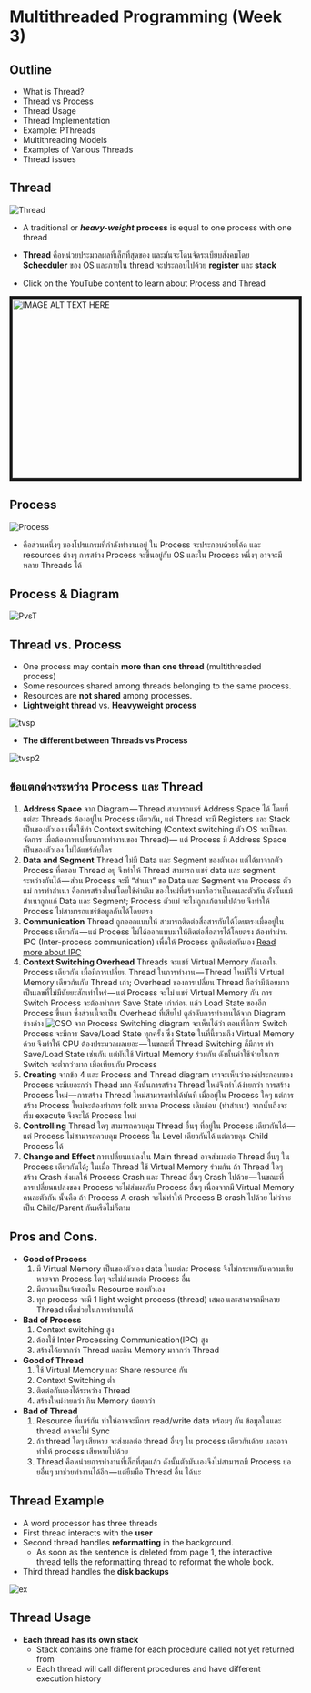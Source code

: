 # Multithreaded Programming (Week 3)

## Outline
   - What is Thread?
   - Thread vs Process
   - Thread Usage
   - Thread Implementation
   - Example: PThreads
   - Multithreading Models
   - Examples of Various Threads
   - Thread issues

## Thread
![Thread](https://www.javamex.com/tutorials/threads/ThreadDiagram.png)
   - A traditional or ***heavy-weight*** **process** is equal to one process with one thread
   - **Thread** คือหน่วยประมวลผลที่เล็กที่สุดของ และมันจะโดนจัดระเบียบสังคมโดย **Schecduler** ของ OS และภายใน thread จะประกอบไปด้วย **register** และ **stack**
   
   - Click on the YouTube content to learn about Process and Thread

  <a href="https://www.youtube.com/embed/O3EyzlZxx3g
" target="_blank"><img src="https://162787-524467-raikfcquaxqncofqfm.stackpathdns.com/wp-content/uploads/youtube-logo1.jpg" 
alt="IMAGE ALT TEXT HERE" width="560" height="315" border="5" /></a>

## Process
![Process](https://i.ytimg.com/vi/bYF1XSJS8Qs/maxresdefault.jpg)   
   - คือส่วนหนึ่งๆ ของโปรแกรมที่กำลังทำงานอยู่ ใน Process จะประกอบด้วยโค้ด และ resources ต่างๆ การสร้าง Process จะขึ้นอยู่กับ OS และใน Process หนึ่งๆ อาจจะมีหลาย Threads ได้

## Process & Diagram
![PvsT](https://cdn-images-1.medium.com/max/1600/1*SQMYCFGyHdUxRBsHXvvteA.png)

## Thread vs. Process
   - One process may contain **more than one thread** (multithreaded process)
   - Some resources shared among threads belonging 
to the same process.
   - Resources are **not shared** among processes.
   - **Lightweight thread** vs. **Heavyweight process**

![tvsp](https://images.slideplayer.com/14/4402210/slides/slide_13.jpg)
   - **The different between Threads vs Process** 

![tvsp2](https://slideplayer.com/slide/6392122/22/images/14/Process+vs.+Thread+Process+Thread+Process+is+considered+heavy+weight.jpg)


## ข้อแตกต่างระหว่าง Process และ Thread
   1. **Address Space**
   จาก Diagram — Thread สามารถแชร์ Address Space ได้ โดยที่แต่ละ Threads ต้องอยู่ใน Process เดียวกัน, แต่ Thread จะมี Registers และ Stack เป็นของตัวเอง เพื่อใช้ทำ Context switching (Context switching ตัว OS จะเป็นคนจัดการ เมื่อต้องการเปลี่ยนการทำงานของ Thread)— แต่ Process มี Address Space เป็นของตัวเอง ไม่ได้แชร์กับใคร
   2. **Data and Segment**
   Thread ไม่มี Data และ Segment ของตัวเอง แต่ได้มาจากตัว Process ที่ครอบ Thread อยู่ จึงทำให้ Thread สามารถ แชร์ data และ segment ระหว่างกันได้ — ส่วน Process จะมี “สำเนา” ขอ Data และ Segment จาก Process ตัวแม่ การทำสำเนา คือการสร้างใหม่โดยใช้ค่าเดิม ของใหม่ที่สร้างมาถือว่าเป็นคนละตัวกัน ดังนั้นแม้สำเนาถูกแก้ Data และ Segment; Process ตัวแม่ จะไม่ถูกแก้ตามไปด้วย จึงทำให้ Process ไม่สามารถแชร์ข้อมูลกันได้โดยตรง
   3. **Communication**
   Thread ถูกออกแบบให้ สามารถติดต่อสื่อสารกันได้โดยตรงเมื่ออยู่ใน Process เดียวกัน — แต่ Process ไม่ได้ออกแบบมาให้ติดต่อสื่อสารได้โดยตรง ต้องทำผ่าน IPC (Inter-process communication) เพื่อให้ Process ลูกติดต่อกันเอง [Read more about IPC](https://en.wikipedia.org/wiki/Inter-process_communication)
   4. **Context Switching Overhead**
   Threads จะแชร์ Virtual Memory กันเองใน Process เดียวกัน เมื่อมีการเปลี่ยน Thread ในการทำงาน — Thread ใหม่ก็ใช้ Virtual Memory เดียวกันกับ Thread เก่า; Overhead ของการเปลี่ยน Thread ถือว่ามีน้อยมาก เป็นเลขที่ไม่มีนัยยะสักเท่าไหร่ — แต่ Process จะไม่ แชร์ Virtual Memory กัน การ Switch Process จะต้องทำการ Save State เก่าก่อน แล้ว Load State ของอีก Process ขึ้นมา ซึ่งส่วนนี้จะเป็น Overhead ที่เสียไป ดูลำดับการทำงานได้จาก Diagram ข้างล่าง
![CSO](https://cdn-images-1.medium.com/max/1600/1*y67yn_zqwILmW5nJNib3PQ.png)
จาก Process Switching diagram จะเห็นได้ว่า ตอนที่มีการ Switch Process จะมีการ Save/Load State ทุกครั้ง ซึ่ง State ในที่นี้รวมถึง Virtual Memory ด้วย จึงทำให้ CPU ต้องประมวลผลเยอะ — ในขณะที่ Thread Switching ก็มีการ ทำ Save/Load State เช่นกัน แต่มันใช้ Virtual Memory ร่วมกัน ดังนั้นค่าใช้จ่ายในการ Switch จะต่ำกว่ามาก เมื่อเทียบกับ Process
   5. **Creating**
   จากข้อ 4 และ Process and Thread diagram เราจะเห็นว่าองค์ประกอบของ Process จะมีเยอะกว่า Thead มาก ดังนั้นการสร้าง Thread ใหม่จึงทำได้ง่ายกว่า การสร้าง Process ใหม่ — การสร้าง Thread ใหม่สามารถทำได้ทันที เมื่ออยู่ใน Process ใดๆ แต่การสร้าง Process ใหม่จะต้องทำการ folk มาจาก Process เดิมก่อน (ทำสำเนา) จากนั้นถึงจะเริ่ม execute จึงจะได้ Process ใหม่
   6. **Controlling**
   Thread ใดๆ สามารถควบคุม Thread อื่นๆ ที่อยู่ใน Process เดียวกันได้ — แต่ Process ไม่สามารถควบคุม Process ใน Level เดียวกันได้ แต่ควบคุม Child Process ได้
   7.  **Change and Effect**
   การเปลี่ยนแปลงใน Main thread อาจส่งผลต่อ Thread อื่นๆ ใน Process เดียวกันได้; ในเมื่อ Thread ใช้ Virtual Memory ร่วมกัน ถ้า Thread ใดๆ สร้าง Crash ส่งผลให้ Process Crash และ Thread อื่นๆ Crash ไปด้วย — ในขณะที่ การเปลี่ยนแปลงของ Process จะไม่ส่งผลกับ Process อื่นๆ เนื่องจากมี Virtual Memory คนละตัวกัน นั้นคือ ถ้า Process A crash จะไม่ทำให้ Process B crash ไปด้วย ไม่ว่าจะเป็น Child/Parent กันหรือไม่ก็ตาม
## Pros and Cons.
   - **Good of Process**
      1. มี Virtual Memory เป็นของตัวเอง data ในแต่ละ Process จึงไม่กระทบกัน ความเสียหายจาก Process ใดๆ จะไม่ส่งผลต่อ Process อื่น
      2. มีความเป็นเจ้าของใน Resource ของตัวเอง
      3. ทุก process จะมี 1 light weight process (thread) เสมอ และสามารถมีหลาย Thread เพื่อช่วยในการทำงานได้
   - **Bad of Process** 
      1. Context switching สูง
      2. ต้องใช้ Inter Processing Communication(IPC) สูง
      3. สร้างได้ยากกว่า Thread และกิน Memory มากกว่า Thread
   - **Good of Thread**
      1. ใช้ Virtual Memory และ Share resource กัน
      2. Context Switching ต่ำ
      3. ติดต่อกันเองได้ระหว่าง Thread
      4. สร้างใหม่ง่ายกว่า กิน Memory น้อยกว่า
   -  **Bad of Thread**
      1. Resource ที่แชร์กัน ทำให้อาจจะมีการ read/write data พร้อมๆ กัน ข้อมูลในและ thread อาจจะไม่ Sync
      2. ถ้า thread ใดๆ เสียหาย จะส่งผลต่อ thread อื่นๆ ใน process เดียวกันด้วย และอาจทำให้ process เสียหายไปด้วย
      3. Thread คือหน่วยการทำงานที่เล็กที่สุดแล้ว ดังนั้นตัวมันเองจึงไม่สามารถมี Process ย่อยอื่นๆ มาช่วยทำงานได้อีก — แต่ยืมมือ Thread อื่น ได้นะ
## Thread Example
   - A word processor has three threads
   - First thread interacts with the **user**
   - Second thread handles **reformatting** in the background.
      - As soon as the sentence is deleted from page 1, the 
interactive thread tells the reformatting thread to 
reformat the whole book.
   - Third thread handles the **disk backups**

![ex](https://image.slidesharecdn.com/os-part-02-150330212852-conversion-gate01/95/processes-and-thread-ostanenbaum3e-24-638.jpg?cb=1427769057)

## Thread Usage
   - **Each thread has its own stack**
      - Stack contains one frame for each procedure called 
not yet returned from
      - Each thread will call different procedures and have 
different execution history
